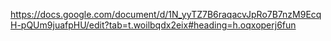 https://docs.google.com/document/d/1N_yyTZ7B6raqacvJpRo7B7nzM9EcqH-pQUm9juafpHU/edit?tab=t.woilbqdx2eix#heading=h.oqxoperj6fun
